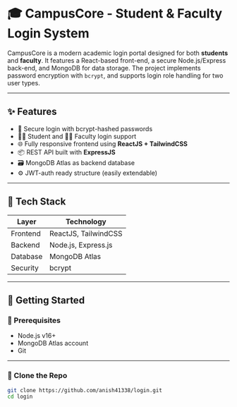 # 🎓 CampusCore - Student & Faculty Login System

CampusCore is a modern academic login portal designed for both **students** and **faculty**. It features a React-based front-end, a secure Node.js/Express back-end, and MongoDB for data storage. The project implements password encryption with `bcrypt`, and supports login role handling for two user types.

---

## ✨ Features

- 🔐 Secure login with bcrypt-hashed passwords
- 👨‍🎓 Student and 👩‍🏫 Faculty login support
- 🌐 Fully responsive frontend using **ReactJS + TailwindCSS**
- 📦 REST API built with **ExpressJS**
- 🗃️ MongoDB Atlas as backend database
- ⚙️ JWT-auth ready structure (easily extendable)

---

## 📁 Tech Stack

| Layer     | Technology             |
|-----------|------------------------|
| Frontend  | ReactJS, TailwindCSS   |
| Backend   | Node.js, Express.js    |
| Database  | MongoDB Atlas          |
| Security  | bcrypt                 |

---

## 🚀 Getting Started

### 🔧 Prerequisites

- Node.js v16+
- MongoDB Atlas account
- Git

---

### 🔄 Clone the Repo

```bash
git clone https://github.com/anish41338/login.git
cd login

